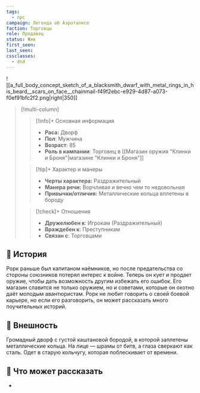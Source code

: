 ```yaml
---
tags:
  - npc
campaign: Легенда об Аэроталисе
faction: Торговцы
role: Продавец
status: Жив
first_seen: 
last_seen: 
cssclasses:
  - dnd
---
```

![[a_full_body_concept_sketch_of_a_blacksmith_dwarf_with_metal_rings_in_his_beard__scars_on_face__chainmail-f49f2ebc-e929-4d87-a073-f0ef91bfc2f2.png|right|350]]

> [!multi-column]
>  >[!info]+ Основная информация 
>  >- **Раса:** Дворф
>  >- **Пол**: Мужчина
>  >- **Возраст**: 85
>  >- **Роль в кампании**: Торговец в [[Магазин оружия "Клинки и Броня"|магазине "Клинки и Броня"]]
>  
>  >[!tip]+ Характер и манеры
>  >- **Черты характера:** Раздражительный
>  >- **Манера речи:** Ворчливая и вечно чем то недовольная
>  >- **Привычки/отличия:** Металлические кольца вплетены в бороду
>  
>  >[!check]+ Отношения
>  >- **Дружелюбен к**: Игрокам (Раздражительный)
>  >- **Враждебен к**: Преступникам
>  >- **Связан с**: Торговцами
## 📜 История
Рорк раньше был капитаном наёмников, но после предательства со стороны союзников потерял интерес к войне. Теперь он кует и продает оружие, чтобы дать возможность другим избежать его ошибок. Его магазин славится не только оружием, но и советами, которые он охотно даёт молодым авантюристам. Рорк не любит говорить о своей боевой карьере, но если его разговорить, он может рассказать много поучительных историй. 

## 🦾 Внешность
Громадный дворф с густой каштановой бородой, в которой заплетены металлические кольца. На лице — шрамы от битв, а глаза сверкают как сталь. Одет в старую кольчугу, которая поблескивает от времени.

## 🧩 Что может рассказать
- 
